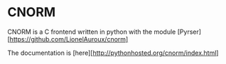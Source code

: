 # CNORM #

CNORM is a C frontend written in python with the module [Pyrser][https://github.com/LionelAuroux/cnorm]

The documentation is [here][http://pythonhosted.org/cnorm/index.html]

